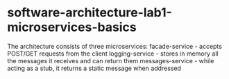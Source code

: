 # software-architecture-lab1-microservices-basics
The architecture consists of three microservices: facade-service - accepts POST/GET requests from the client logging-service - stores in memory all the messages it receives and can return them messages-service - while acting as a stub, it returns a static message when addressed
